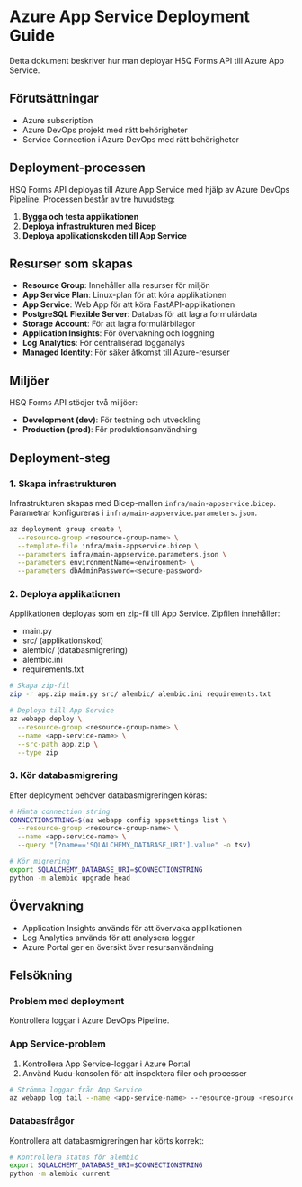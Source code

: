 # Azure App Service Deployment Guide

Detta dokument beskriver hur man deployar HSQ Forms API till Azure App Service.

## Förutsättningar

- Azure subscription
- Azure DevOps projekt med rätt behörigheter
- Service Connection i Azure DevOps med rätt behörigheter

## Deployment-processen

HSQ Forms API deployas till Azure App Service med hjälp av Azure DevOps Pipeline. Processen består av tre huvudsteg:

1. **Bygga och testa applikationen**
2. **Deploya infrastrukturen med Bicep**
3. **Deploya applikationskoden till App Service**

## Resurser som skapas

- **Resource Group**: Innehåller alla resurser för miljön
- **App Service Plan**: Linux-plan för att köra applikationen
- **App Service**: Web App för att köra FastAPI-applikationen
- **PostgreSQL Flexible Server**: Databas för att lagra formulärdata
- **Storage Account**: För att lagra formulärbilagor
- **Application Insights**: För övervakning och loggning
- **Log Analytics**: För centraliserad logganalys
- **Managed Identity**: För säker åtkomst till Azure-resurser

## Miljöer

HSQ Forms API stödjer två miljöer:

- **Development (dev)**: För testning och utveckling
- **Production (prod)**: För produktionsanvändning

## Deployment-steg

### 1. Skapa infrastrukturen

Infrastrukturen skapas med Bicep-mallen `infra/main-appservice.bicep`. Parametrar konfigureras i `infra/main-appservice.parameters.json`.

```bash
az deployment group create \
  --resource-group <resource-group-name> \
  --template-file infra/main-appservice.bicep \
  --parameters infra/main-appservice.parameters.json \
  --parameters environmentName=<environment> \
  --parameters dbAdminPassword=<secure-password>
```

### 2. Deploya applikationen

Applikationen deployas som en zip-fil till App Service. Zipfilen innehåller:

- main.py
- src/ (applikationskod)
- alembic/ (databasmigrering)
- alembic.ini
- requirements.txt

```bash
# Skapa zip-fil
zip -r app.zip main.py src/ alembic/ alembic.ini requirements.txt

# Deploya till App Service
az webapp deploy \
  --resource-group <resource-group-name> \
  --name <app-service-name> \
  --src-path app.zip \
  --type zip
```

### 3. Kör databasmigrering

Efter deployment behöver databasmigreringen köras:

```bash
# Hämta connection string
CONNECTIONSTRING=$(az webapp config appsettings list \
  --resource-group <resource-group-name> \
  --name <app-service-name> \
  --query "[?name=='SQLALCHEMY_DATABASE_URI'].value" -o tsv)

# Kör migrering
export SQLALCHEMY_DATABASE_URI=$CONNECTIONSTRING
python -m alembic upgrade head
```

## Övervakning

- Application Insights används för att övervaka applikationen
- Log Analytics används för att analysera loggar
- Azure Portal ger en översikt över resursanvändning

## Felsökning

### Problem med deployment

Kontrollera loggar i Azure DevOps Pipeline.

### App Service-problem

1. Kontrollera App Service-loggar i Azure Portal
2. Använd Kudu-konsolen för att inspektera filer och processer

```bash
# Strömma loggar från App Service
az webapp log tail --name <app-service-name> --resource-group <resource-group-name>
```

### Databasfrågor

Kontrollera att databasmigreringen har körts korrekt:

```bash
# Kontrollera status för alembic
export SQLALCHEMY_DATABASE_URI=$CONNECTIONSTRING
python -m alembic current
```

